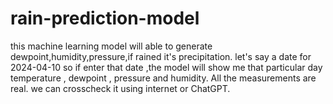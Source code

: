 # rain-prediction-model
this machine learning model will able to generate dewpoint,humidity,pressure,if rained it's precipitation. 
let's say a date for 2024-04-10 so if enter that date ,the model will show me that particular day temperature , dewpoint , pressure and humidity. All the measurements are real. we can crosscheck it using internet or ChatGPT.


